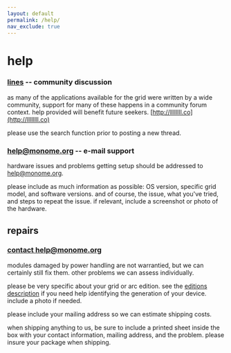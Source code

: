 ```yaml
---
layout: default
permalink: /help/
nav_exclude: true
---
```


# help

### [lines](http://llllllll.co) -- community discussion

as many of the applications available for the grid were written by a wide community, support for many of these happens in a community forum context. help provided will benefit future seekers. [http://llllllll.co](http://llllllll.co)

please use the search function prior to posting a new thread.

### [help@monome.org](mailto:info@monome.org) -- e-mail support

hardware issues and problems getting setup should be addressed to [help@monome.org](mailto:info@monome.org).

please include as much information as possible: OS version, specific grid model, and software versions. and of course, the issue, what you've tried, and steps to repeat the issue. if relevant, include a screenshot or photo of the hardware.


## repairs

### [contact help@monome.org](mailto:help@monome.org)

modules damaged by power handling are not warrantied, but we can certainly still fix them. other problems we can assess individually.

please be very specific about your grid or arc edition. see the [editions description](/docs/grid/editions) if you need help identifying the generation of your device. include a photo if needed.

please include your mailing address so we can estimate shipping costs.

when shipping anything to us, be sure to include a printed sheet inside the box with your contact information, mailing address, and the problem. please insure your package when shipping.
